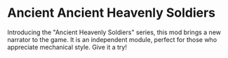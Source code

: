 # Ancient Ancient Heavenly Soldiers

Introducing the "Ancient Heavenly Soldiers" series, this mod brings a new narrator to the game. It is an independent module, perfect for those who appreciate mechanical style. Give it a try!
